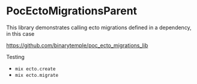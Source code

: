 # PocEctoMigrationsParent

This library demonstrates calling ecto migrations defined in a dependency, in this case

https://github.com/binarytemple/poc_ecto_migrations_lib

Testing 

* `mix ecto.create`
* `mix ecto.migrate`
